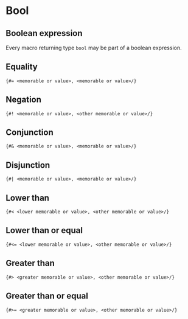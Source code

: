 # Bool
## Boolean expression

Every macro returning type `bool` may be part of a boolean expression.

## Equality

```
{#= <memorable or value>, <memorable or value>/}
```

## Negation

```
{#! <memorable or value>, <other memorable or value>/}
```

## Conjunction

```
{#& <memorable or value>, <memorable or value>/}
```

## Disjunction

```
{#| <memorable or value>, <memorable or value>/}
```

## Lower than

```
{#< <lower memorable or value>, <other memorable or value>/}
```

## Lower than or equal

```
{#<= <lower memorable or value>, <other memorable or value>/}
```

## Greater than

```
{#> <greater memorable or value>, <other memorable or value>/}
```

## Greater than or equal

```
{#>= <greater memorable or value>, <other memorable or value>/}
```
